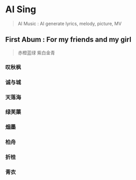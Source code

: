 # AI Sing
> AI Music : AI generate lyrics, melody, picture, MV
## First Abum : For my friends and my girl
> 赤橙蓝绿 紫白金青
### 叹秋枫
### 诚与城
### 天落海
### 绿芙蕖
### 烟墨
### 柏舟
### 折桂
### 青衣
